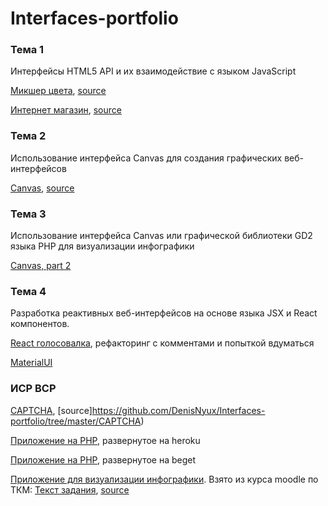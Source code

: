 # Interfaces-portfolio

### Тема 1

Интерфейсы HTML5 API и их взаимодействие с языком JavaScript

[Микшер цвета](https://denisnyux.github.io/colour_mixer/), [source](https://github.com/DenisNyux/Interfaces-portfolio/tree/master/color_mixer)

[Интернет магазин](https://denisnyux.github.io/drag-drop/), [source](https://github.com/DenisNyux/Interfaces-portfolio/tree/master/dragNdrop)


### Тема 2

Использование интерфейса Canvas для создания графических веб-интерфейсов

[Canvas](https://denisnyux.github.io/canvasas/), [source](https://github.com/DenisNyux/Interfaces-portfolio/tree/master/canvas)

### Тема 3

Использование интерфейса Canvas или графической библиотеки GD2 языка PHP для визуализации инфографики

[Canvas, part 2](https://kodaktor.ru/canvas_9c51c)

### Тема 4

Разработка реактивных веб-интерфейсов на основе языка JSX и React компонентов.

[React голосовалка](https://kodaktor.ru/4f78e97), рефакторинг c комментами и попыткой вдуматься


[MaterialUI](https://stackblitz.com/edit/react-q7cxpx)


### ИСР ВСР

[CAPTCHA](https://denisnyux.github.io/js_simple_captcha/), [source]https://github.com/DenisNyux/Interfaces-portfolio/tree/master/CAPTCHA)

[Приложение на PHP](https://piha-task.herokuapp.com/), развернутое на heroku

[Приложение на PHP](http://e987845r.beget.tech/Nyukhalov_Denis/new_file.php?n1=5&n2=6), развернутое на beget

[Приложение для визуализации инфографики](https://denisnyux.github.io/simple_charts_js/). Взято из курса moodle по ТКМ: [Текст задания](https://drive.google.com/file/d/1DHq5zBYTzXagJYL6kQ1FyYBnfySCtyyH/view), [source](https://github.com/DenisNyux/Interfaces-portfolio/tree/master/infographics)
